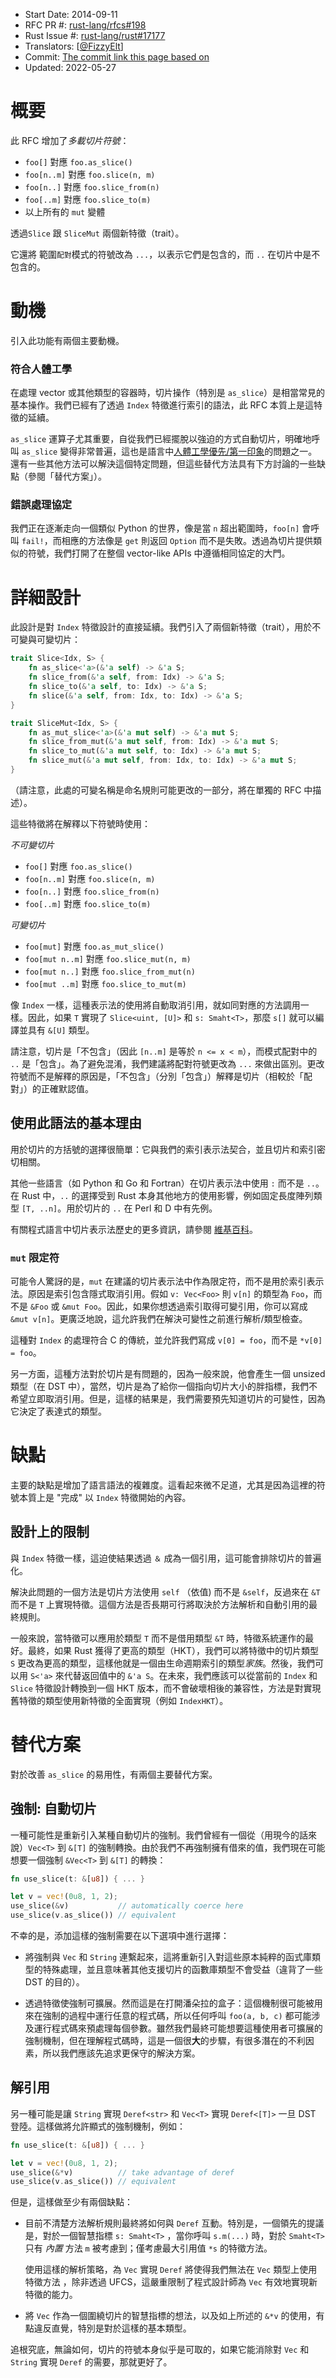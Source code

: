 - Start Date: 2014-09-11
- RFC PR #: [rust-lang/rfcs#198](https://github.com/rust-lang/rfcs/pull/198)
- Rust Issue #: [rust-lang/rust#17177](https://github.com/rust-lang/rust/issues/17177)
- Translators: [[@FizzyElt](https://github.com/FizzyElt)]
- Commit: [The commit link this page based on](https://github.com/rust-lang/rfcs/blob/4009b546172c558a1cfa0f39dd81c896312f73d5/text/0198-slice-notation.md)
- Updated: 2022-05-27

# 概要

此 RFC 增加了*多載切片符號*：

- `foo[]` 對應 `foo.as_slice()`
- `foo[n..m]` 對應 `foo.slice(n, m)`
- `foo[n..]` 對應 `foo.slice_from(n)`
- `foo[..m]` 對應 `foo.slice_to(m)`
- 以上所有的 `mut` 變體

透過`Slice` 跟 `SliceMut` 兩個新特徵（trait）。

它還將 範圍`配對`模式的符號改為 `...`，以表示它們是包含的，而 `..` 在切片中是不包含的。

# 動機

引入此功能有兩個主要動機。

### 符合人體工學

在處理 vector 或其他類型的容器時，切片操作（特別是 `as_slice`）是相當常見的基本操作。我們已經有了透過 `Index` 特徵進行索引的語法，此 RFC 本質上是這特徵的延續。

`as_slice` 運算子尤其重要，自從我們已經擺脫以強迫的方式自動切片，明確地呼叫 `as_slice` 變得非常普遍，這也是語言中[人體工學優先/第一印象](https://github.com/rust-lang/rust/issues/14983)的問題之一。還有一些其他方法可以解決這個特定問題，但這些替代方法具有下方討論的一些缺點（參閱「替代方案」）。

### 錯誤處理協定

我們正在逐漸走向一個類似 Python 的世界，像是當 `n` 超出範圍時，`foo[n]` 會呼叫 `fail!`，而相應的方法像是 `get` 則返回 `Option` 而不是失敗。透過為切片提供類似的符號，我們打開了在整個 vector-like APIs 中遵循相同協定的大門。

# 詳細設計

此設計是對 `Index` 特徵設計的直接延續。我們引入了兩個新特徵（trait），用於不可變與可變切片：

```rust
trait Slice<Idx, S> {
    fn as_slice<'a>(&'a self) -> &'a S;
    fn slice_from(&'a self, from: Idx) -> &'a S;
    fn slice_to(&'a self, to: Idx) -> &'a S;
    fn slice(&'a self, from: Idx, to: Idx) -> &'a S;
}

trait SliceMut<Idx, S> {
    fn as_mut_slice<'a>(&'a mut self) -> &'a mut S;
    fn slice_from_mut(&'a mut self, from: Idx) -> &'a mut S;
    fn slice_to_mut(&'a mut self, to: Idx) -> &'a mut S;
    fn slice_mut(&'a mut self, from: Idx, to: Idx) -> &'a mut S;
}
```

（請注意，此處的可變名稱是命名規則可能更改的一部分，將在單獨的 RFC 中描述）。

這些特徵將在解釋以下符號時使用：

*不可變切片*

- `foo[]` 對應 `foo.as_slice()`
- `foo[n..m]` 對應 `foo.slice(n, m)`
- `foo[n..]` 對應 `foo.slice_from(n)`
- `foo[..m]` 對應 `foo.slice_to(m)`

*可變切片*

- `foo[mut]` 對應 `foo.as_mut_slice()`
- `foo[mut n..m]` 對應 `foo.slice_mut(n, m)`
- `foo[mut n..]` 對應 `foo.slice_from_mut(n)`
- `foo[mut ..m]` 對應 `foo.slice_to_mut(m)`

像 `Index` 一樣，這種表示法的使用將自動取消引用，就如同對應的方法調用一樣。因此，如果 `T` 實現了 `Slice<uint, [U]>` 和 `s: Smaht<T>`，那麼 `s[]` 就可以編譯並具有 `&[U]` 類型。

請注意，切片是「不包含」（因此 `[n..m]` 是等於 `n <= x < m`），而模式配對中的 `..` 是「包含」。為了避免混淆，我們建議將配對符號更改為 `...` 來做出區別。更改符號而不是解釋的原因是，「不包含」（分別「包含」）解釋是切片（相較於「配對」）的正確默認值。

## 使用此語法的基本理由

用於切片的方括號的選擇很簡單：它與我們的索引表示法契合，並且切片和索引密切相關。

其他一些語言（如 Python 和 Go 和 Fortran）在切片表示法中使用 `:` 而不是 `..`。在 Rust 中，`..` 的選擇受到 Rust 本身其他地方的使用影響，例如固定長度陣列類型 `[T, ..n]`。用於切片的 `..` 在 Perl 和 D 中有先例。

有關程式語言中切片表示法歷史的更多資訊，請參閱 [維基百科](http://en.wikipedia.org/wiki/Array_slicing)。

### `mut` 限定符

可能令人驚訝的是，`mut` 在建議的切片表示法中作為限定符，而不是用於索引表示法。原因是索引包含隱式取消引用。假如 `v: Vec<Foo>` 則 `v[n]` 的類型為 `Foo`，而不是 `&Foo` 或 `&mut Foo`。因此，如果你想透過索引取得可變引用，你可以寫成 `&mut v[n]`。更廣泛地說，這允許我們在解決可變性之前進行解析/類型檢查。

這種對 `Index` 的處理符合 C 的傳統，並允許我們寫成 `v[0] = foo`，而不是 `*v[0] = foo`。

另一方面，這種方法對於切片是有問題的，因為一般來說，他會產生一個 unsized 類型（在 DST 中），當然，切片是為了給你一個指向切片大小的胖指標，我們不希望立即取消引用。但是，這樣的結果是，我們需要預先知道切片的可變性，因為它決定了表達式的類型。

# 缺點

主要的缺點是增加了語言語法的複雜度。這看起來微不足道，尤其是因為這裡的符號本質上是 "完成" 以 `Index` 特徵開始的內容。

## 設計上的限制

與 `Index` 特徵一樣，這迫使結果透過 `＆` 成為一個引用，這可能會排除切片的普遍化。

解決此問題的一個方法是切片方法使用 `self` （依值) 而不是 `&self`，反過來在 `&T` 而不是 `T` 上實現特徵。這個方法是否長期可行將取決於方法解析和自動引用的最終規則。

一般來說，當特徵可以應用於類型 `T` 而不是借用類型 `&T` 時，特徵系統運作的最好。最終，如果 Rust 獲得了更高的類型（HKT），我們可以將特徵中的切片類型 `S` 更改為更高的類型，這樣他就是一個由生命週期索引的類型*家族*。然後，我們可以用 `S<'a>` 來代替返回值中的 `&'a S`。在未來，我們應該可以從當前的 `Index` 和 `Slice` 特徵設計轉換到一個 HKT 版本，而不會破壞相後的兼容性，方法是對實現舊特徵的類型使用新特徵的全面實現（例如 `IndexHKT`）。

# 替代方案

對於改善 `as_slice` 的易用性，有兩個主要替代方案。

## 強制: 自動切片

一種可能性是重新引入某種自動切片的強制。我們曾經有一個從（用現今的話來說）`Vec<T>` 到 `&[T]` 的強制轉換。由於我們不再強制擁有借來的值，我們現在可能想要一個強制 `&Vec<T>` 到 `&[T]` 的轉換：  

```rust
fn use_slice(t: &[u8]) { ... }

let v = vec!(0u8, 1, 2);
use_slice(&v)           // automatically coerce here
use_slice(v.as_slice()) // equivalent
```

不幸的是，添加這樣的強制需要在以下選項中進行選擇：

* 將強制與 `Vec` 和 `String` 連繫起來，這將重新引入對這些原本純粹的函式庫類型的特殊處理，並且意味著其他支援切片的函數庫類型不會受益（違背了一些 DST 的目的）。

* 透過特徵使強制可擴展。然而這是在打開潘朵拉的盒子：這個機制很可能被用來在強制的過程中運行任意的程式碼，所以任何呼叫 `foo(a, b, c)` 都可能涉及運行程式碼來預處理每個參數。雖然我們最終可能想要這種使用者可擴展的強制機制，但在理解程式碼時，這是一個很**大**的步驟，有很多潛在的不利因素，所以我們應該先追求更保守的解決方案。

## 解引用

另一種可能是讓 `String` 實現 `Deref<str>` 和 `Vec<T>` 實現 `Deref<[T]>` 一旦 DST 登陸。這樣做將允許顯式的強制機制，例如：

```rust
fn use_slice(t: &[u8]) { ... }

let v = vec!(0u8, 1, 2);
use_slice(&*v)          // take advantage of deref
use_slice(v.as_slice()) // equivalent
```

但是，這樣做至少有兩個缺點：

* 目前不清楚方法解析規則最終將如何與 `Deref` 互動。特別是，一個領先的提議是，對於一個智慧指標 `s: Smaht<T>` ，當你呼叫 `s.m(...)` 時，對於 `Smaht<T>` 只有 *內置* 方法 `m` 被考慮到；僅考慮最大引用值 `*s` 的特徵方法。

  使用這樣的解析策略，為 `Vec` 實現 `Deref` 將使得我們無法在 `Vec` 類型上使用特徵方法 ，除非透過 UFCS，這嚴重限制了程式設計師為 `Vec` 有效地實現新特徵的能力。

* 將 `Vec` 作為一個圍繞切片的智慧指標的想法，以及如上所述的 `&*v` 的使用，有點違反直覺，特別是對於這樣的基本類型。

追根究底，無論如何，切片的符號本身似乎是可取的，如果它能消除對 `Vec` 和 `String` 實現 `Deref` 的需要，那就更好了。